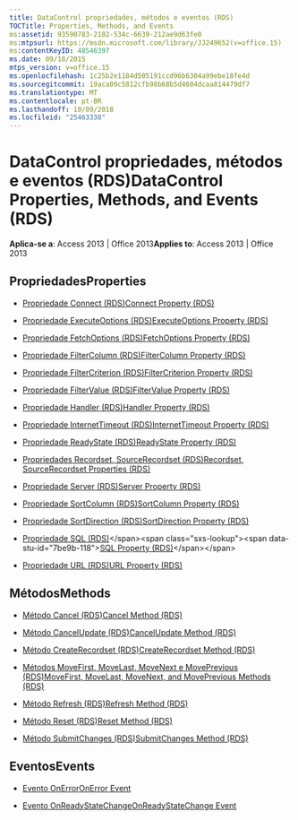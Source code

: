 ```yaml
---
title: DataControl propriedades, métodos e eventos (RDS)
TOCTitle: Properties, Methods, and Events
ms:assetid: 93590783-2102-534c-6639-212ae9d63fe0
ms:mtpsurl: https://msdn.microsoft.com/library/JJ249652(v=office.15)
ms:contentKeyID: 48546397
ms.date: 09/18/2015
mtps_version: v=office.15
ms.openlocfilehash: 1c25b2e1184d505191ccd96b6304a99ebe18fe4d
ms.sourcegitcommit: 19aca09c5812cfb98b68b5d4604dcaa814479df7
ms.translationtype: MT
ms.contentlocale: pt-BR
ms.lasthandoff: 10/09/2018
ms.locfileid: "25463338"
---
```

# <a name="datacontrol-properties-methods-and-events-rds"></a><span data-ttu-id="7be9b-102">DataControl propriedades, métodos e eventos (RDS)</span><span class="sxs-lookup"><span data-stu-id="7be9b-102">DataControl Properties, Methods, and Events (RDS)</span></span>

<span data-ttu-id="7be9b-103">**Aplica-se a**: Access 2013 | Office 2013</span><span class="sxs-lookup"><span data-stu-id="7be9b-103">**Applies to**: Access 2013 | Office 2013</span></span>

## <a name="properties"></a><span data-ttu-id="7be9b-104">Propriedades</span><span class="sxs-lookup"><span data-stu-id="7be9b-104">Properties</span></span>

- [<span data-ttu-id="7be9b-105">Propriedade Connect (RDS)</span><span class="sxs-lookup"><span data-stu-id="7be9b-105">Connect Property (RDS)</span></span>](connect-property-rds.md)

- [<span data-ttu-id="7be9b-106">Propriedade ExecuteOptions (RDS)</span><span class="sxs-lookup"><span data-stu-id="7be9b-106">ExecuteOptions Property (RDS)</span></span>](executeoptions-property-rds.md)

- [<span data-ttu-id="7be9b-107">Propriedade FetchOptions (RDS)</span><span class="sxs-lookup"><span data-stu-id="7be9b-107">FetchOptions Property (RDS)</span></span>](fetchoptions-property-rds.md)

- [<span data-ttu-id="7be9b-108">Propriedade FilterColumn (RDS)</span><span class="sxs-lookup"><span data-stu-id="7be9b-108">FilterColumn Property (RDS)</span></span>](filtercolumn-property-rds.md)

- [<span data-ttu-id="7be9b-109">Propriedade FilterCriterion (RDS)</span><span class="sxs-lookup"><span data-stu-id="7be9b-109">FilterCriterion Property (RDS)</span></span>](filtercriterion-property-rds.md)

- [<span data-ttu-id="7be9b-110">Propriedade FilterValue (RDS)</span><span class="sxs-lookup"><span data-stu-id="7be9b-110">FilterValue Property (RDS)</span></span>](filtervalue-property-rds.md)

- [<span data-ttu-id="7be9b-111">Propriedade Handler (RDS)</span><span class="sxs-lookup"><span data-stu-id="7be9b-111">Handler Property (RDS)</span></span>](handler-property-rds.md)

- [<span data-ttu-id="7be9b-112">Propriedade InternetTimeout (RDS)</span><span class="sxs-lookup"><span data-stu-id="7be9b-112">InternetTimeout Property (RDS)</span></span>](internettimeout-property-rds.md)

- [<span data-ttu-id="7be9b-113">Propriedade ReadyState (RDS)</span><span class="sxs-lookup"><span data-stu-id="7be9b-113">ReadyState Property (RDS)</span></span>](readystate-property-rds.md)

- [<span data-ttu-id="7be9b-114">Propriedades Recordset, SourceRecordset (RDS)</span><span class="sxs-lookup"><span data-stu-id="7be9b-114">Recordset, SourceRecordset Properties (RDS)</span></span>](recordset-sourcerecordset-properties-rds.md)

- [<span data-ttu-id="7be9b-115">Propriedade Server (RDS)</span><span class="sxs-lookup"><span data-stu-id="7be9b-115">Server Property (RDS)</span></span>](server-property-rds.md)

- [<span data-ttu-id="7be9b-116">Propriedade SortColumn (RDS)</span><span class="sxs-lookup"><span data-stu-id="7be9b-116">SortColumn Property (RDS)</span></span>](sortcolumn-property-rds.md)

- [<span data-ttu-id="7be9b-117">Propriedade SortDirection (RDS)</span><span class="sxs-lookup"><span data-stu-id="7be9b-117">SortDirection Property (RDS)</span></span>](sortdirection-property-rds.md)

- <span data-ttu-id="7be9b-118">[Propriedade SQL (RDS)](https://msdn.microsoft.com/library/jj248989\(v=office.15\))</span><span class="sxs-lookup"><span data-stu-id="7be9b-118">[SQL Property (RDS)](https://msdn.microsoft.com/library/jj248989\(v=office.15\))</span></span>

- [<span data-ttu-id="7be9b-119">Propriedade URL (RDS)</span><span class="sxs-lookup"><span data-stu-id="7be9b-119">URL Property (RDS)</span></span>](url-property-rds.md)

## <a name="methods"></a><span data-ttu-id="7be9b-120">Métodos</span><span class="sxs-lookup"><span data-stu-id="7be9b-120">Methods</span></span>

- [<span data-ttu-id="7be9b-121">Método Cancel (RDS)</span><span class="sxs-lookup"><span data-stu-id="7be9b-121">Cancel Method (RDS)</span></span>](cancel-method-rds.md)

- [<span data-ttu-id="7be9b-122">Método CancelUpdate (RDS)</span><span class="sxs-lookup"><span data-stu-id="7be9b-122">CancelUpdate Method (RDS)</span></span>](cancelupdate-method-rds.md)

- [<span data-ttu-id="7be9b-123">Método CreateRecordset (RDS)</span><span class="sxs-lookup"><span data-stu-id="7be9b-123">CreateRecordset Method (RDS)</span></span>](createrecordset-method-rds.md)

- [<span data-ttu-id="7be9b-124">Métodos MoveFirst, MoveLast, MoveNext e MovePrevious (RDS)</span><span class="sxs-lookup"><span data-stu-id="7be9b-124">MoveFirst, MoveLast, MoveNext, and MovePrevious Methods (RDS)</span></span>](movefirst-movelast-movenext-and-moveprevious-methods-rds.md)

- [<span data-ttu-id="7be9b-125">Método Refresh (RDS)</span><span class="sxs-lookup"><span data-stu-id="7be9b-125">Refresh Method (RDS)</span></span>](refresh-method-rds.md)

- [<span data-ttu-id="7be9b-126">Método Reset (RDS)</span><span class="sxs-lookup"><span data-stu-id="7be9b-126">Reset Method (RDS)</span></span>](reset-method-rds.md)

- [<span data-ttu-id="7be9b-127">Método SubmitChanges (RDS)</span><span class="sxs-lookup"><span data-stu-id="7be9b-127">SubmitChanges Method (RDS)</span></span>](submitchanges-method-rds.md)

## <a name="events"></a><span data-ttu-id="7be9b-128">Eventos</span><span class="sxs-lookup"><span data-stu-id="7be9b-128">Events</span></span>

- [<span data-ttu-id="7be9b-129">Evento OnError</span><span class="sxs-lookup"><span data-stu-id="7be9b-129">OnError Event</span></span>](onerror-event-rds.md)

- [<span data-ttu-id="7be9b-130">Evento OnReadyStateChange</span><span class="sxs-lookup"><span data-stu-id="7be9b-130">OnReadyStateChange Event</span></span>](onreadystatechange-event-rds.md)

